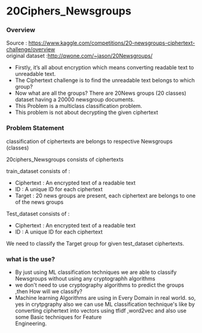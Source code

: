 # 20Ciphers_Newsgroups

### Overview

Source : https://www.kaggle.com/competitions/20-newsgroups-ciphertext-challenge/overview <br>
original dataset :http://qwone.com/~jason/20Newsgroups/

* Firstly, it’s all about encryption which means converting readable text to unreadable text.
* The Ciphertext challenge is to find the unreadable text belongs to which group?
* Now what are all the groups? There are 20News groups (20 classes) dataset having a 20000 newsgroup documents.
* This Problem is a multiclass classification problem.
* This problem is not about decrypting the given ciphertext

### Problem Statement
classification of ciphertexts are belongs to respective Newsgroups (classes)

20ciphers_Newsgroups consists of ciphertexts <br>

train_dataset consists of :<br> 
* Ciphertext : An encrypted text of a readable text <br>
* ID         : A unique ID for each ciphertext <br>
* Target     : 20 news groups are present, each ciphertext are belongs to one of the news groups <br>

Test_dataset consists of : <br>
* Ciphertext : An encrypted text of a readable text <br>
* ID         : A unique ID for each ciphertext <br>                               

We need to classify the Target group for given test_dataset ciphertexts.

### what is the use?
* By just using ML classification techniques we are able to classify Newsgroups without using any cryptographh algorithms
* we don't need to use cryptography algorithms to predict the groups ,then How will we classify?
* Machine learning Algorithms are using in Every Domain in real world. so, yes in crytpgraphy also we can use ML classification   technique's like by converting ciphertext into vectors using tfidf ,word2vec and also use some Basic techniques for Feature   
  Engineering.



